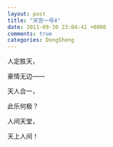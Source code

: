 ```yaml
---
layout: post
title: "天宫一号4"
date: 2011-09-30 23:04:41 +0800
comments: true
categories: DongSheng
---
```

人定胜天，

豪情无边——

天人合一，

此乐何极？

人间天堂，

天上人间！